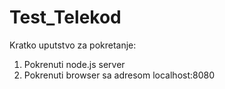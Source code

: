 # Test_Telekod

Kratko uputstvo za pokretanje:

1. Pokrenuti node.js server
2. Pokrenuti browser sa adresom localhost:8080

